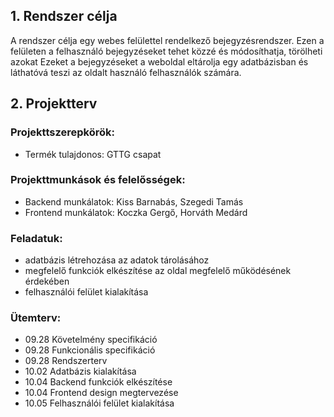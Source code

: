 ## 1. Rendszer célja

A rendszer célja egy webes felülettel rendelkező bejegyzésrendszer. Ezen a felületen a felhasználó bejegyzéseket tehet közzé és módosíthatja, törölheti azokat
Ezeket a bejegyzéseket a weboldal eltárolja egy adatbázisban és láthatóvá teszi az oldalt használó felhasználók számára.

## 2. Projektterv

### Projekttszerepkörök:
  * Termék tulajdonos: GTTG csapat
### Projekttmunkások és felelősségek:
  * Backend munkálatok: Kiss Barnabás, Szegedi Tamás
  * Frontend munkálatok: Koczka Gergő, Horváth Medárd

### Feladatuk: 
- adatbázis létrehozása az adatok tárolásához
- megfelelő funkciók elkészítése az oldal megfelelő működésének érdekében
- felhasználói felület kialakítása

### Ütemterv:
 - 09.28 Követelmény specifikáció 
 - 09.28 Funkcionális specifikáció
 - 09.28 Rendszerterv
 - 10.02 Adatbázis kialakítása
 - 10.04 Backend funkciók elkészítése
 - 10.04 Frontend design megtervezése
 - 10.05 Felhasználói felület kialakítása
